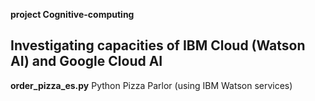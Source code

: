 **project Cognitive-computing**

## Investigating capacities of IBM Cloud (Watson AI) and Google Cloud AI

**order_pizza_es.py**    Python Pizza Parlor (using IBM Watson services)
